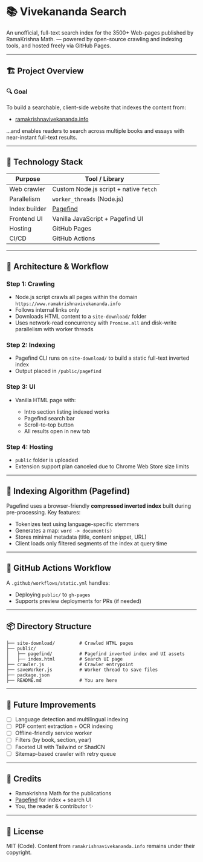 # 📚 Vivekananda Search

An unofficial, full-text search index for the 3500+ Web-pages published by RamaKrishna Math. — powered by open-source crawling and indexing tools, and hosted freely via GitHub Pages.

---

## 🏗 Project Overview

### 🔍 Goal

To build a searchable, client-side website that indexes the content from:

* [ramakrishnavivekananda.info](https://www.ramakrishnavivekananda.info)

...and enables readers to search across multiple books and essays with near-instant full-text results.

---

## 🔧 Technology Stack

| Purpose       | Tool / Library                         |
| ------------- | -------------------------------------- |
| Web crawler   | Custom Node.js script + native `fetch` |
| Parallelism   | `worker_threads` (Node.js)             |
| Index builder | [Pagefind](https://pagefind.app/)      |
| Frontend UI   | Vanilla JavaScript + Pagefind UI       |
| Hosting       | GitHub Pages                           |
| CI/CD         | GitHub Actions                         |

---

## 🧱 Architecture & Workflow

### Step 1: Crawling

* Node.js script crawls all pages within the domain `https://www.ramakrishnavivekananda.info`
* Follows internal links only
* Downloads HTML content to a `site-download/` folder
* Uses network-read concurrency with `Promise.all` and disk-write parallelism with worker threads

### Step 2: Indexing

* Pagefind CLI runs on `site-download/` to build a static full-text inverted index
* Output placed in `/public/pagefind`

### Step 3: UI

* Vanilla HTML page with:

  * Intro section listing indexed works
  * Pagefind search bar
  * Scroll-to-top button
  * All results open in new tab

### Step 4: Hosting

* `public` folder is uploaded
* Extension support plan canceled due to Chrome Web Store size limits

---

## 🧠 Indexing Algorithm (Pagefind)

Pagefind uses a browser-friendly **compressed inverted index** built during pre-processing. Key features:

* Tokenizes text using language-specific stemmers
* Generates a map: `word -> document(s)`
* Stores minimal metadata (title, content snippet, URL)
* Client loads only filtered segments of the index at query time

---

## 🚀 GitHub Actions Workflow

A `.github/workflows/static.yml` handles:

* Deploying `public/` to `gh-pages`
* Supports preview deployments for PRs (if needed)

---

## 📦 Directory Structure

```
├── site-download/         # Crawled HTML pages
├── public/
│   ├── pagefind/          # Pagefind inverted index and UI assets
│   ├── index.html         # Search UI page
├── crawler.js             # Crawler entrypoint
├── saveWorker.js          # Worker thread to save files
├── package.json
├── README.md              # You are here
```

---

## 🔮 Future Improvements

* [ ] Language detection and multilingual indexing
* [ ] PDF content extraction + OCR indexing
* [ ] Offline-friendly service worker
* [ ] Filters (by book, section, year)
* [ ] Faceted UI with Tailwind or ShadCN
* [ ] Sitemap-based crawler with retry queue

---

## 📖 Credits

* Ramakrishna Math for the publications
* [Pagefind](https://pagefind.app/) for index + search UI
* You, the reader & contributor ✨

---

## 📜 License

MIT (Code). Content from `ramakrishnavivekananda.info` remains under their copyright.
